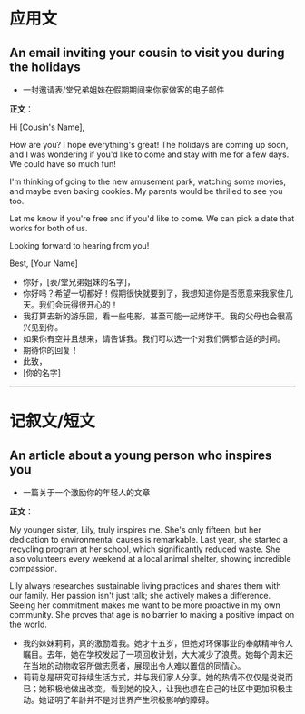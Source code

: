 # 应用文

## An email inviting your cousin to visit you during the holidays
- 一封邀请表/堂兄弟姐妹在假期期间来你家做客的电子邮件

**正文**：

Hi [Cousin's Name],

How are you? I hope everything's great! The holidays are coming up soon, and I was wondering if you'd like to come and stay with me for a few days. We could have so much fun!

I'm thinking of going to the new amusement park, watching some movies, and maybe even baking cookies. My parents would be thrilled to see you too.

Let me know if you're free and if you'd like to come. We can pick a date that works for both of us.

Looking forward to hearing from you!

Best,
[Your Name]

- 你好，[表/堂兄弟姐妹的名字]，
- 你好吗？希望一切都好！假期很快就要到了，我想知道你是否愿意来我家住几天。我们会玩得很开心的！
- 我打算去新的游乐园，看一些电影，甚至可能一起烤饼干。我的父母也会很高兴见到你。
- 如果你有空并且想来，请告诉我。我们可以选一个对我们俩都合适的时间。
- 期待你的回复！
- 此致，
- [你的名字]

---

# 记叙文/短文

## An article about a young person who inspires you
- 一篇关于一个激励你的年轻人的文章

**正文**：

My younger sister, Lily, truly inspires me. She's only fifteen, but her dedication to environmental causes is remarkable. Last year, she started a recycling program at her school, which significantly reduced waste. She also volunteers every weekend at a local animal shelter, showing incredible compassion.

Lily always researches sustainable living practices and shares them with our family. Her passion isn't just talk; she actively makes a difference. Seeing her commitment makes me want to be more proactive in my own community. She proves that age is no barrier to making a positive impact on the world.

- 我的妹妹莉莉，真的激励着我。她才十五岁，但她对环保事业的奉献精神令人瞩目。去年，她在学校发起了一项回收计划，大大减少了浪费。她每个周末还在当地的动物收容所做志愿者，展现出令人难以置信的同情心。
- 莉莉总是研究可持续生活方式，并与我们家人分享。她的热情不仅仅是说说而已；她积极地做出改变。看到她的投入，让我也想在自己的社区中更加积极主动。她证明了年龄并不是对世界产生积极影响的障碍。
